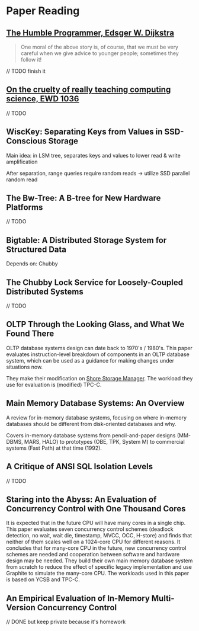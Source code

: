 # Paper Reading

## [The Humble Programmer, Edsger W. Dijkstra](https://www.cs.utexas.edu/~EWD/transcriptions/EWD03xx/EWD340.html)

> One moral of the above story is, of course, that we must be very careful when we give advice to younger people; sometimes they follow it!

// TODO finish it

## [On the cruelty of really teaching computing science, EWD 1036](https://www.cs.utexas.edu/~EWD/ewd10xx/EWD1036.PDF)

// TODO

## WiscKey: Separating Keys from Values in SSD-Conscious Storage

Main idea: in LSM tree, separates keys and values to lower read & write
amplification

After separation, range queries require random reads -> utilize SSD parallel
random read

## The Bw-Tree: A B-tree for New Hardware Platforms

// TODO

## Bigtable: A Distributed Storage System for Structured Data

Depends on: Chubby


## The Chubby Lock Service for Loosely-Coupled Distributed Systems

// TODO

## OLTP Through the Looking Glass, and What We Found There

OLTP database systems design can date back to 1970's / 1980's.
This paper evaluates instruction-level breakdown of components in an OLTP database system,
which can be used as a guidance for making changes under situations now.

They make their modification on [Shore Storage Manager](http://www.cs.wisc.edu/shore/).
The workload they use for evaluation is (modified) TPC-C.

## Main Memory Database Systems: An Overview

A review for in-memory database systems, focusing on where in-memory databases should be different from
disk-oriented databases and why.

Covers in-memory database systems from pencil-and-paper designs (MM-DBMS, MARS, HALO) to
prototypes (OBE, TPK, System M) to commercial systems (Fast Path) at that time (1992).

## A Critique of ANSI SQL Isolation Levels

// TODO

## Staring into the Abyss: An Evaluation of Concurrency Control with One Thousand Cores

It is expected that in the future CPU will have many cores in a single chip.
This paper evaluates seven concurrency control schemes (deadlock detection, no wait,
wait die, timestamp, MVCC, OCC, H-store) and finds that neither of them scales well
on a 1024-core CPU for different reasons. It concludes that for many-core CPU in the
future, new concurrency control schemes
are needed and cooperation between software and hardware design may be needed.
They build their own main memory database system from scratch to reduce
the effect of specific legacy implementation and use Graphite to simulate
the many-core CPU.
The workloads used in this paper is based on YCSB and TPC-C.

## An Empirical Evaluation of In-Memory Multi-Version Concurrency Control

// DONE but keep private because it's homework